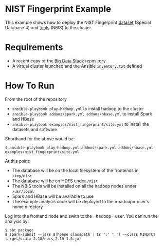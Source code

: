 # NIST Fingerprint Example

This example shows how to deploy the NIST Fingerprint [dataset] (Special Database 4) and [tools] (NBIS) to the cluster.


[dataset]: http://www.nist.gov/srd/nistsd4.cfm
[tools]: http://www.nist.gov/itl/iad/ig/nigos.cfm


# Requirements

- A recent copy of the [Big Data Stack] repository
- A virtual cluster launched and the Ansible `inventory.txt` defined

[Big Data Stack]: https://github.com/futuresystems/big-data-stack

# How To Run

From the root of the repository 

- `ansible-playbook play-hadoop.yml` to install hadoop to the cluster
- `ansible-playbook addons/spark.yml addons/hbase.yml` to install Spark and HBase
- `ansible-playbook examples/nist_fingerprint/site.yml` to install the datasets and software

Shorthand for the above would be:

```
$ ansible-playbook play-hadoop.yml addons/spark.yml addons/hbase.yml examples/nist_fingerprint/site.yml
```

At this point:

- The database will be on the local filesystem of the frontends in `/tmp/nist`
- The database will be on HDFS under `/nist`
- The NBIS tools will be installed on all the hadoop nodes under `/usr/local`
- Spark and HBase will be available to use
- The example analysis code will be deployed to the =hadoop= user's home directory

Log into the frontend node and swith to the =hadoop= user.
You can run the analysis by:

```
$ sbt package
$ spark-submit --jars $(hbase classpath | tr ':' ',') --class MINDTCT target/scala-2.10/nbis_2.10-1.0.jar
```

